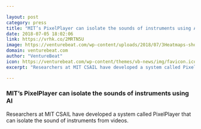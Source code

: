 ```yaml
---

layout: post
category: press
title: "MIT’s PixelPlayer can isolate the sounds of instruments using AI"
date: 2018-07-05 18:02:06
link: https://vrhk.co/2MRTN5U
image: https://venturebeat.com/wp-content/uploads/2018/07/3Heatmaps-showing-sounds-coming-from-different-instruments-credit-MIT-CSAIL.jpg?fit=1296%2C831&strip=all
domain: venturebeat.com
author: "VentureBeat"
icon: https://venturebeat.com/wp-content/themes/vb-news/img/favicon.ico
excerpt: "Researchers at MIT CSAIL have developed a system called PixelPlayer that can isolate the sound of instruments from videos."

---
```


### MIT’s PixelPlayer can isolate the sounds of instruments using AI

Researchers at MIT CSAIL have developed a system called PixelPlayer that can isolate the sound of instruments from videos.